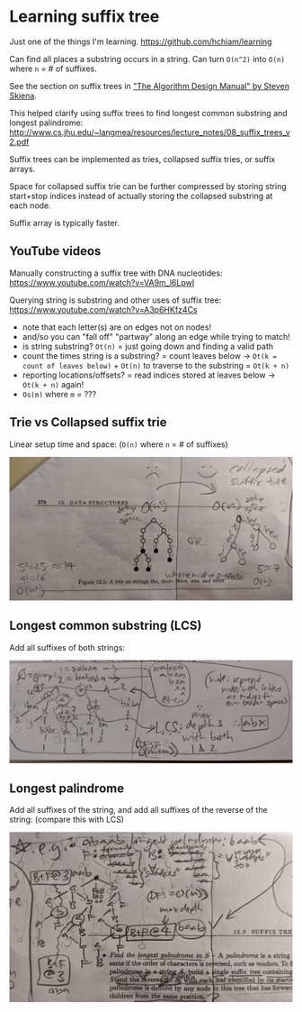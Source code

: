 # Learning suffix tree

Just one of the things I'm learning. <https://github.com/hchiam/learning>

Can find all places a substring occurs in a string. Can turn `O(n^2)` into `O(n)` where `n` = # of suffixes.

See the section on suffix trees in ["The Algorithm Design Manual" by Steven Skiena](https://www.algorist.com).

This helped clarify using suffix trees to find longest common substring and longest palindrome: <http://www.cs.jhu.edu/~langmea/resources/lecture_notes/08_suffix_trees_v2.pdf>

Suffix trees can be implemented as tries, collapsed suffix tries, or suffix arrays.

Space for collapsed suffix trie can be further compressed by storing string start+stop indices instead of actually storing the collapsed substring at each node.

Suffix array is typically faster.

## YouTube videos

Manually constructing a suffix tree with DNA nucleotides: https://www.youtube.com/watch?v=VA9m_l6LpwI

Querying string is substring and other uses of suffix tree: https://www.youtube.com/watch?v=A3p6HKfz4Cs
- note that each letter(s) are on edges not on nodes!
- and/so you can "fall off" "partway" along an edge while trying to match!
- is string substring? `Ot(n)` = just going down and finding a valid path
- count the times string is a substring? = count leaves below -> `Ot(k = count of leaves below)` + `Ot(n)` to traverse to the substring = `Ot(k + n)`
- reporting locations/offsets? = read indices stored at leaves below -> `Ot(k + n)` again!
- `Os(m)` where `m` = ???

## Trie vs Collapsed suffix trie

Linear setup time and space: (`O(n)` where `n` = # of suffixes)

![Trie vs Collapsed suffix trie](collapsed.jpg)

## Longest common substring (LCS)

Add all suffixes of both strings:

![Longest common substring](LCS.jpg)

## Longest palindrome

Add all suffixes of the string, and add all suffixes of the reverse of the string: (compare this with LCS)

![Longest palindrome](palindrome.jpg)
